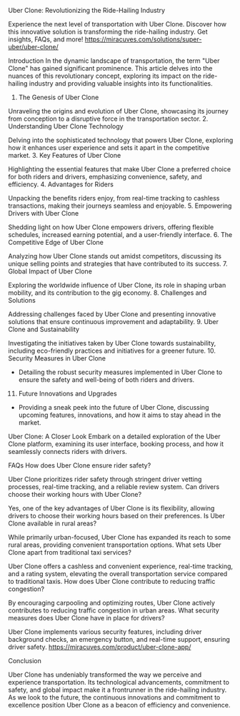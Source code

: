 Uber Clone: Revolutionizing the Ride-Hailing Industry

Experience the next level of transportation with Uber Clone. Discover how this innovative solution is transforming the ride-hailing industry. Get insights, FAQs, and more!
https://miracuves.com/solutions/super-uber/uber-clone/

Introduction
In the dynamic landscape of transportation, the term "Uber Clone" has gained significant prominence. This article delves into the nuances of this revolutionary concept, exploring its impact on the ride-hailing industry and providing valuable insights into its functionalities.

1. The Genesis of Uber Clone

Unraveling the origins and evolution of Uber Clone, showcasing its journey from conception to a disruptive force in the transportation sector.
2. Understanding Uber Clone Technology

Delving into the sophisticated technology that powers Uber Clone, exploring how it enhances user experience and sets it apart in the competitive market.
3. Key Features of Uber Clone

Highlighting the essential features that make Uber Clone a preferred choice for both riders and drivers, emphasizing convenience, safety, and efficiency.
4. Advantages for Riders

Unpacking the benefits riders enjoy, from real-time tracking to cashless transactions, making their journeys seamless and enjoyable.
5. Empowering Drivers with Uber Clone

Shedding light on how Uber Clone empowers drivers, offering flexible schedules, increased earning potential, and a user-friendly interface.
6. The Competitive Edge of Uber Clone

Analyzing how Uber Clone stands out amidst competitors, discussing its unique selling points and strategies that have contributed to its success.
7. Global Impact of Uber Clone

Exploring the worldwide influence of Uber Clone, its role in shaping urban mobility, and its contribution to the gig economy.
8. Challenges and Solutions

Addressing challenges faced by Uber Clone and presenting innovative solutions that ensure continuous improvement and adaptability.
9. Uber Clone and Sustainability

Investigating the initiatives taken by Uber Clone towards sustainability, including eco-friendly practices and initiatives for a greener future.
10. Security Measures in Uber Clone
- Detailing the robust security measures implemented in Uber Clone to ensure the safety and well-being of both riders and drivers.

11. Future Innovations and Upgrades
- Providing a sneak peek into the future of Uber Clone, discussing upcoming features, innovations, and how it aims to stay ahead in the market.

Uber Clone: A Closer Look
Embark on a detailed exploration of the Uber Clone platform, examining its user interface, booking process, and how it seamlessly connects riders with drivers.

FAQs
How does Uber Clone ensure rider safety?

Uber Clone prioritizes rider safety through stringent driver vetting processes, real-time tracking, and a reliable review system.
Can drivers choose their working hours with Uber Clone?

Yes, one of the key advantages of Uber Clone is its flexibility, allowing drivers to choose their working hours based on their preferences.
Is Uber Clone available in rural areas?

While primarily urban-focused, Uber Clone has expanded its reach to some rural areas, providing convenient transportation options.
What sets Uber Clone apart from traditional taxi services?

Uber Clone offers a cashless and convenient experience, real-time tracking, and a rating system, elevating the overall transportation service compared to traditional taxis.
How does Uber Clone contribute to reducing traffic congestion?

By encouraging carpooling and optimizing routes, Uber Clone actively contributes to reducing traffic congestion in urban areas.
What security measures does Uber Clone have in place for drivers?

Uber Clone implements various security features, including driver background checks, an emergency button, and real-time support, ensuring driver safety.
https://miracuves.com/product/uber-clone-app/

Conclusion

Uber Clone has undeniably transformed the way we perceive and experience transportation. Its technological advancements, commitment to safety, and global impact make it a frontrunner in the ride-hailing industry. As we look to the future, the continuous innovations and commitment to excellence position Uber Clone as a beacon of efficiency and convenience.
